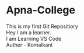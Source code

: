 # Apna-College
This is my first Git Repositiory
<br>
Hey I am a learner.
<br>
I am Learning VS Code 
<br>
Auther - Komalkant